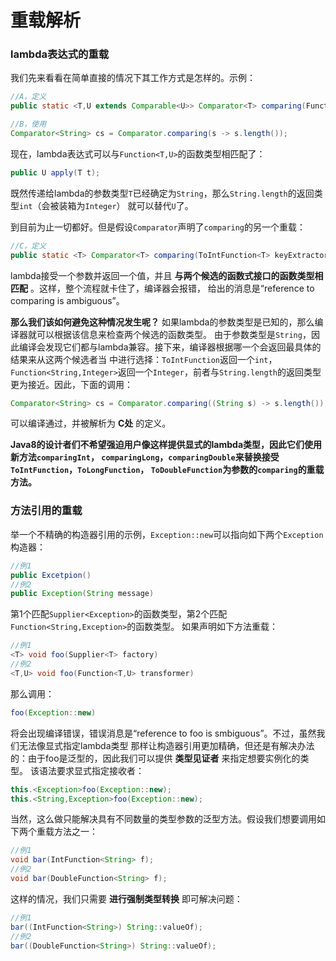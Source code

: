 重载解析
============================
### lambda表达式的重载
我们先来看看在简单直接的情况下其工作方式是怎样的。示例：
```java
//A，定义
public static <T,U extends Comparable<U>> Comparator<T> comparing(Function<T,U> keyExtractor);
```
```java
//B，使用
Comparator<String> cs = Comparator.comparing(s -> s.length());
```
现在，lambda表达式可以与`Function<T,U>`的函数类型相匹配了：
```java
public U apply(T t);
```
既然传递给lambda的参数类型`T`已经确定为`String`，那么`String.length`的返回类型`int`（会被装箱为`Integer`）
就可以替代`U`了。

到目前为止一切都好。但是假设`Comparator`声明了`comparing`的另一个重载：
```java
//C，定义
public static <T> Comparator<T> comparing(ToIntFunction<T> keyExtractor);
```
lambda接受一个参数并返回一个值，并且 **与两个候选的函数式接口的函数类型相匹配** 。这样，整个流程就卡住了，编译器会报错，
给出的消息是“reference to comparing is ambiguous”。

**那么我们该如何避免这种情况发生呢？** 如果lambda的参数类型是已知的，那么编译器就可以根据该信息来检查两个候选的函数类型。
由于参数类型是`String`，因此编译会发现它们都与lambda兼容。接下来，编译器根据哪一个会返回最具体的结果来从这两个候选者当
中进行选择：`ToIntFunction`返回一个`int`，`Function<String,Integer>`返回一个`Integer`，前者与`String.length`的返回类型
更为接近。因此，下面的调用：
```java
Comparator<String> cs = Comparator.comparing((String s) -> s.length());
```
可以编译通过，并被解析为 **C处** 的定义。

**Java8的设计者们不希望强迫用户像这样提供显式的lambda类型，因此它们使用新方法`comparingInt`，
`comparingLong`，`comparingDouble`来替换接受`ToIntFunction`，`ToLongFunction`，
`ToDoubleFunction`为参数的`comparing`的重载方法。**

### 方法引用的重载
举一个不精确的构造器引用的示例，`Exception::new`可以指向如下两个`Exception`构造器：
```java
//例1
public Excetpion()
//例2
public Exception(String message)
```
第1个匹配`Supplier<Exception>`的函数类型，第2个匹配`Function<String,Exception>`的函数类型。
如果声明如下方法重载：
```java
//例1
<T> void foo(Supplier<T> factory)
//例2
<T,U> void foo(Function<T,U> transformer)
```
那么调用：
```java
foo(Exception::new)
```
将会出现编译错误，错误消息是“reference to foo is smbiguous”。不过，虽然我们无法像显式指定lambda类型
那样让构造器引用更加精确，但还是有解决办法的：由于foo是泛型的，因此我们可以提供 **类型见证者** 来指定想要实例化的类型。
该语法要求显式指定接收者：
```java
this.<Exception>foo(Exception::new);
this.<String,Exception>foo(Exception::new);
```
当然，这么做只能解决具有不同数量的类型参数的泛型方法。假设我们想要调用如下两个重载方法之一：
```java
//例1
void bar(IntFunction<String> f);
//例2
void bar(DoubleFunction<String> f);
```
这样的情况，我们只需要 **进行强制类型转换** 即可解决问题：
```java
//例1
bar((IntFunction<String>) String::valueOf);
//例2
bar((DoubleFunction<String>) String::valueOf);
```

